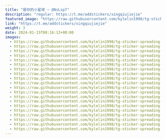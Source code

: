 ```yaml
---
title: "是你的小星球 ~ @NsLsp7"
description: "regular: https://t.me/addstickers/xingqiujiejie"
featured_image: "https://raw.githubusercontent.com/kylelin1998/tg-sticker-spreading-worldwide-images/main/img/df0f23eb-cf49-4346-b63c-4f60b9f0d708.jpg"
link: "https://t.me/addstickers/xingqiujiejie"
weight: 3
date: 2024-01-15T08:16:13+08:00
images:
  - https://raw.githubusercontent.com/kylelin1998/tg-sticker-spreading-worldwide-images/main/img/df0f23eb-cf49-4346-b63c-4f60b9f0d708.jpg
  - https://raw.githubusercontent.com/kylelin1998/tg-sticker-spreading-worldwide-images/main/img/5e3d66ea-8238-4673-a976-a16f803195bc.jpg
  - https://raw.githubusercontent.com/kylelin1998/tg-sticker-spreading-worldwide-images/main/img/fbe0a849-4ec7-463f-8c5a-c97b449324e9.jpg
  - https://raw.githubusercontent.com/kylelin1998/tg-sticker-spreading-worldwide-images/main/img/e92a60ed-63d1-441f-88e5-99d8316e9bea.jpg
  - https://raw.githubusercontent.com/kylelin1998/tg-sticker-spreading-worldwide-images/main/img/b6b06105-fbbb-4853-af42-9669fd33be33.jpg
  - https://raw.githubusercontent.com/kylelin1998/tg-sticker-spreading-worldwide-images/main/img/e0008dc9-5330-46d8-ab71-bb390f8d05b3.jpg
  - https://raw.githubusercontent.com/kylelin1998/tg-sticker-spreading-worldwide-images/main/img/97489830-17a7-4823-9100-81c63a7535f3.jpg
  - https://raw.githubusercontent.com/kylelin1998/tg-sticker-spreading-worldwide-images/main/img/895849a6-caef-4ff0-a468-5bc2c3fce7eb.jpg
  - https://raw.githubusercontent.com/kylelin1998/tg-sticker-spreading-worldwide-images/main/img/fe98ddca-595c-4b9e-9a95-0e52084880ca.jpg
  - https://raw.githubusercontent.com/kylelin1998/tg-sticker-spreading-worldwide-images/main/img/bbd3499f-66c9-4d54-a597-cf0141dece13.jpg
  - https://raw.githubusercontent.com/kylelin1998/tg-sticker-spreading-worldwide-images/main/img/b9fa541e-7951-46bd-902f-4ce8ca52ba71.jpg
  - https://raw.githubusercontent.com/kylelin1998/tg-sticker-spreading-worldwide-images/main/img/876a5935-0046-45ef-be9a-2f7647163212.jpg
  - https://raw.githubusercontent.com/kylelin1998/tg-sticker-spreading-worldwide-images/main/img/ed7e262c-96c1-4b25-8e25-cd344121d4f4.jpg
  - https://raw.githubusercontent.com/kylelin1998/tg-sticker-spreading-worldwide-images/main/img/6424d732-5d24-4c13-8f4b-876ed84b364f.jpg
  - https://raw.githubusercontent.com/kylelin1998/tg-sticker-spreading-worldwide-images/main/img/9ccd98b0-07b1-4cf4-89ca-aca652826459.jpg
  - https://raw.githubusercontent.com/kylelin1998/tg-sticker-spreading-worldwide-images/main/img/e88045fc-4d66-41fe-a4b2-7adec209b017.jpg
  - https://raw.githubusercontent.com/kylelin1998/tg-sticker-spreading-worldwide-images/main/img/638018da-1421-40ad-a311-5e914548d674.jpg
  - https://raw.githubusercontent.com/kylelin1998/tg-sticker-spreading-worldwide-images/main/img/4ff64683-6809-4369-853b-353757b4da2a.jpg
  - https://raw.githubusercontent.com/kylelin1998/tg-sticker-spreading-worldwide-images/main/img/8e9ede4f-0815-48b5-a178-cbbcfc6ff640.jpg
  - https://raw.githubusercontent.com/kylelin1998/tg-sticker-spreading-worldwide-images/main/img/8d283ecf-54de-47e3-b525-3792101ec1b6.jpg
---
```

